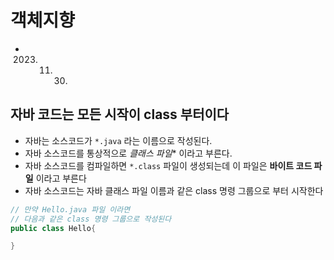 # 객체지향
* 2023. 11. 30.

## 자바 코드는 모든 시작이 **class** 부터이다
* 자바는 소스코드가 `*.java` 라는 이름으로 작성된다.
* 자바 소스코드를 통상적으로 *클래스 파일** 이라고 부른다.
* 자바 소스코드를 컴파일하면 `*.class` 파일이 생성되는데 이 파일은 **바이트 코드 파일** 이라고 부른다
* 자바 소스코드는 자바 클래스 파일 이름과 같은 class 명령 그룹으로 부터 시작한다
```java
// 만약 Hello.java 파일 이라면
// 다음과 같은 class 명령 그룹으로 작성된다
public class Hello{

}


```